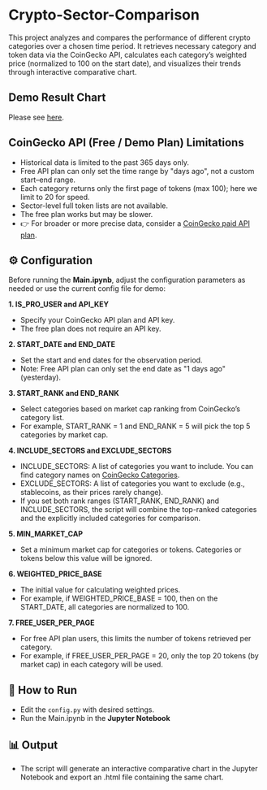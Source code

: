 # Crypto-Sector-Comparison
This project analyzes and compares the performance of different crypto categories over a chosen time period. It retrieves necessary category and token data via the CoinGecko API, calculates each category’s weighted price (normalized to 100 on the start date), and visualizes their trends through interactive comparative chart.

## Demo Result Chart
Please see [here](https://jessie2019w.github.io/Crypto-Sector-Comparison/).

## CoinGecko API (Free / Demo Plan) Limitations
- Historical data is limited to the past 365 days only.
- Free API plan can only set the time range by "days ago", not a custom start–end range.
- Each category returns only the first page of tokens (max 100); here we limit to 20 for speed.
- Sector-level full token lists are not available.
- The free plan works but may be slower.
- 👉 For broader or more precise data, consider a [CoinGecko paid API plan](https://www.coingecko.com/en/api/pricing).

## ⚙️ Configuration
Before running the **Main.ipynb**, adjust the configuration parameters as needed or use the current config file for demo:

**1. IS_PRO_USER and API_KEY**
- Specify your CoinGecko API plan and API key.
- The free plan does not require an API key.

**2. START_DATE and END_DATE**
- Set the start and end dates for the observation period.
- Note: Free API plan can only set the end date as "1 days ago" (yesterday).

**3. START_RANK and END_RANK**
- Select categories based on market cap ranking from CoinGecko’s category list.
- For example, START_RANK = 1 and END_RANK = 5 will pick the top 5 categories by market cap.

**4. INCLUDE_SECTORS and EXCLUDE_SECTORS**
- INCLUDE_SECTORS: A list of categories you want to include. You can find category names on [CoinGecko Categories](https://www.coingecko.com/en/categories ).
- EXCLUDE_SECTORS: A list of categories you want to exclude (e.g., stablecoins, as their prices rarely change).
- If you set both rank ranges (START_RANK, END_RANK) and INCLUDE_SECTORS, the script will combine the top-ranked categories and the explicitly included categories for comparison.

**5. MIN_MARKET_CAP**
- Set a minimum market cap for categories or tokens. Categories or tokens below this value will be ignored.

**6. WEIGHTED_PRICE_BASE**
- The initial value for calculating weighted prices.
- For example, if WEIGHTED_PRICE_BASE = 100, then on the START_DATE, all categories are normalized to 100.

**7. FREE_USER_PER_PAGE**
- For free API plan users, this limits the number of tokens retrieved per category.
- For example, if FREE_USER_PER_PAGE = 20, only the top 20 tokens (by market cap) in each category will be used.

## 🚀 How to Run
- Edit the `config.py` with desired settings.
- Run the Main.ipynb in the **Jupyter Notebook**

## 📊 Output
- The script will generate an interactive comparative chart in the Jupyter Notebook and export an .html file containing the same chart.

